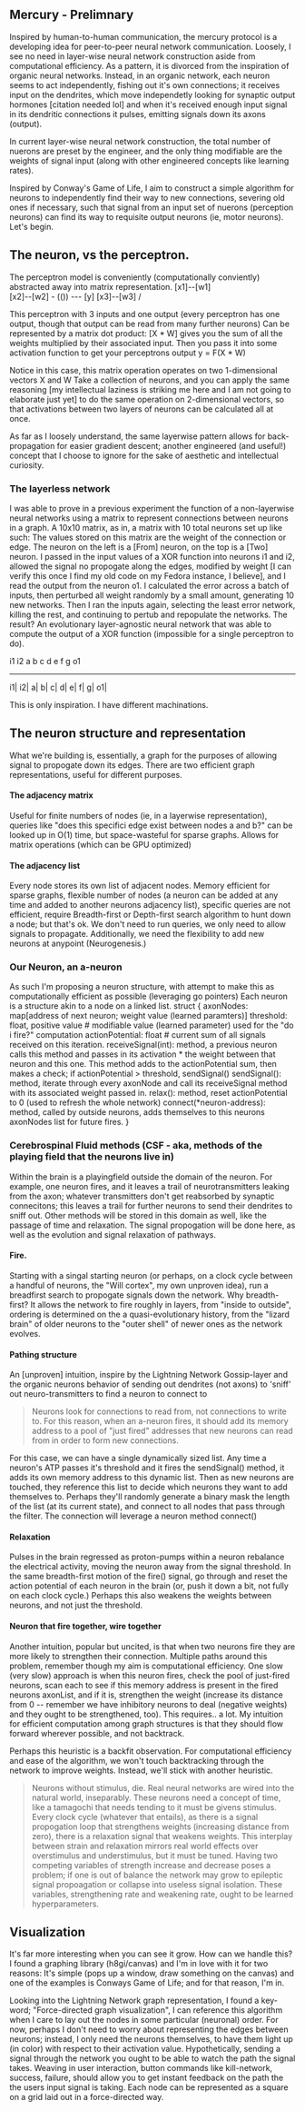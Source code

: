## Mercury - Prelimnary
Inspired by human-to-human communication, the mercury protocol is a developing idea for peer-to-peer neural network communication.
Loosely, I see no need in layer-wise neural network construction aside from computational efficiency. As a pattern, it is divorced from the inspiration of organic neural networks. Instead, in an organic network, each neuron seems to act independently, fishing out it's own connections; it receives input on the dendrites, which move independetly looking for synaptic output hormones [citation needed lol] and when it's received enough input signal in its dendritic connections it pulses, emitting signals down its axons (output).

In current layer-wise neural network construction, the total number of nuerons are preset by the engineer, and the only thing modifiable are the weights of signal input (along with other engineered concepts like learning rates).

Inspired by Conway's Game of Life, I aim to construct a simple algorithm for neurons to independently find their way to new connections, severing old ones if necessary, such that signal from an input set of nuerons (perception neurons) can find its way to requisite output neurons (ie, motor neurons). Let's begin.

## The neuron, vs the perceptron.
The perceptron model is conveniently (computationally conviently) abstracted away into matrix representation.
[x1]--[w1] \
[x2]--[w2] - (()) --- [y]
[x3]--[w3] /

This perceptron with 3 inputs and one output (every perceptron has one output, though that output can be read from many further neurons)
Can be represented by a matrix dot product:
[X * W] gives you the sum of all the weights multiplied by their associated input. Then you pass it into some activation function to get your perceptrons output
y = F(X * W)

Notice in this case, this matrix operation operates on two 1-dimensional vectors X and W
Take a collection of neurons, and you can apply the same reasoning [my intellectual laziness is striking me here and I am not going to elaborate just yet] to do the same operation on 2-dimensional vectors, so that activations between two layers of neurons can be calculated all at once.

As far as I loosely understand, the same layerwise pattern allows for back-propagation for easier gradient descent; another engineered (and useful!) concept that I choose to ignore for the sake of aesthetic and intellectual curiosity.

### The layerless network
I was able to prove in a previous experiment the function of a non-layerwise neural networks using a matrix to represent connections between neurons in a graph. A 10x10 matrix, as in, a matrix with 10 total neurons set up like such:
The values stored on this matrix are the weight of the connection or edge. The neuron on the left is a [From] neuron, on the top is a [Two] neuron. I passed in the input values of a XOR function into neurons i1 and i2, allowed the signal no propogate along the edges, modified by weight [I can verify this once I find my old code on my Fedora instance, I believe], and I read the output from the neuron o1. I calculated the error across a batch of inputs, then perturbed all weight randomly by a small amount, generating 10 new networks. Then I ran the inputs again, selecting the least error network, killing the rest, and continuing to pertub and repopulate the networks. The result? An evolutionary layer-agnostic neural network that was able to compute the output of a XOR function (impossible for a single perceptron to do).

   i1 i2 a b c d e f g o1 
   _  _  _ _ _ _ _ _ _ _
i1|
i2|
 a|
 b|
 c|
 d|
 e|
 f|
 g|
o1|

This is only inspiration. I have different machinations.

## The neuron structure and representation
What we're building is, essentially, a graph for the purposes of allowing signal to propogate down its edges.
There are two efficient graph representations, useful for different purposes.
#### The adjacency matrix
Useful for finite numbers of nodes (ie, in a layerwise representation), queries like "does this specifici edge exist between nodes a and b?" can be looked up in O(1) time, but space-wasteful for sparse graphs. Allows for matrix operations (which can be GPU optimized)
#### The adjacency list
Every node stores its own list of adjacent nodes. Memory efficient for sparse graphs, flexible number of nodes (a neuron can be added at any time and added to another neurons adjacency list), specific queries are not efficient, require Breadth-first or Depth-first search algorithm to hunt down a node; but that's ok. We don't need to run queries, we only need to allow signals to propagate. Additionally, we need the flexibility to add new neurons at anypoint (Neurogenesis.)

### Our Neuron, an a-neuron
As such I'm proposing a neuron structure, with attempt to make this as computationally efficient as possible (leveraging go pointers)
Each neuron is a structure akin to a node on a linked list.
struct {
    axonNodes: map[address of next neuron; weight value (learned paramters)]
    threshold: float, positive value # modifiable value (learned parameter) used for the "do i fire?" computation
    actionPotential: float # current sum of all signals received on this iteration.
    receiveSignal(int): method, a previous neuron calls this method and passes in its activation * the weight between that neuron and this one.
        This method adds to the actionPotential sum, then makes a check; if actionPotential > threshold, sendSignal()
    sendSignal(): method, iterate through every axonNode and call its receiveSignal method with its associated weight passed in.
    relax(): method, reset actionPotential to 0 (used to refresh the whole network)
    connect(*neuron-address): method, called by outside neurons, adds themselves to this neurons axonNodes list for future fires.
}


### Cerebrospinal Fluid methods (CSF - aka, methods of the playing field that the neurons live in)
Within the brain is a playingfield outside the domain of the neuron. For example, one neuron fires, and it leaves a trail of neurotransmitters leaking from the axon; whatever transmitters don't get reabsorbed by synaptic connecitons; this leaves a trail for further neurons to send their dendrites to sniff out. Other methods will be stored in this domain as well, like the passage of time and relaxation. The signal propogation will be done here, as well as the evolution and signal relaxation of pathways.

#### Fire.
Starting with a singal starting neuron (or perhaps, on a clock cycle between a handful of neurons, the "Will cortex", my own unproven idea), run a breadfirst search to propogate signals down the network. Why breadth-first? It allows the network to fire roughly in layers, from "inside to outside", ordering is determined on the a quasi-evolutionary history, from the "lizard brain" of older neurons to the "outer shell" of newer ones as the network evolves.

#### Pathing structure
An [unproven] intuition, inspire by the Lightning Network Gossip-layer and the organic neurons behavior of sending out dendrites (not axons) to 'sniff' out neuro-transmitters to find a neuron to connect to 
> Neurons look for connections to read from, not connections to write to.
For this reason, when an a-neuron fires, it should add its memory address to a pool of "just fired" addresses that new neurons can read from in order to form new connections.

For this case, we can have a single dynamically sized list. Any time a neuron's ATP passes it's threshold and it fires the sendSignal() method, it adds its own memory address to this dynamic list. Then as new neurons are touched, they reference this list to decide which neurons they want to add themselves to. Perhaps they'll randomly generate a binary mask the length of the list (at its current state), and connect to all nodes that pass through the filter. The connection will leverage a neuron method connect()

#### Relaxation
Pulses in the brain regressed as proton-pumps within a neuron rebalance the electrical activity, moving the neuron away from the signal threshold. In the same breadth-first motion of the fire() signal, go through and reset the action potential of each neuron in the brain (or, push it down a bit, not fully on each clock cycle.) Perhaps this also weakens the weights between neurons, and not just the threshold.

#### Neuron that fire together, wire together
Another intuition, popular but uncited, is that when two neurons fire they are more likely to strengthen their connection. Multiple paths around this problem, remember though my aim is computational efficiency. One slow (very slow) approach is when this neuron fires, check the pool of just-fired neurons, scan each to see if this memory address is present in the fired neurons axonList, and if it is, strengthen the weight (increase its distance from 0 -- remember we have inhibitory neurons to deal (negative weights) and they ought to be strengthened, too). This requires.. a lot. My intuition for efficient computation among graph structures is that they should flow forward wherever possible, and not backtrack.

Perhaps this heuristic is a backfit observation. For computational efficiency and ease of the algorithm, we won't touch backtracking through the network to improve weights. Instead, we'll stick with another heuristic.
> Neurons without stimulus, die.
Real neural networks are wired into the natural world, inseparably. These neurons need a concept of time, like a tamagochi that needs tending to it must be givens stimulus. Every clock cycle (whatever that entails), as there is a signal propogation loop that strengthens weights (increasing distance from zero), there is a relaxation signal that weakens weights. This interplay between strain and relaxation mirrors real world effects over overstimulus and understimulus, but it must be tuned. Having two competing variables of strength increase and decrease poses a problem; if one is out of balance the network may grow to epileptic signal propoagation or collapse into useless signal isolation. These variables, strengthening rate and weakening rate, ought to be learned hyperparameters.


## Visualization
It's far more interesting when you can see it grow. How can we handle this?
I found a graphing library (h8gi/canvas) and I'm in love with it for two reasons: It's simple (pops up a window, draw something on the canvas) and one of the examples is Conways Game of Life; and for that reason, I'm in.

Looking into the Lightning Network graph representation, I found a key-word; "Force-directed graph visualization", I can reference this algorithm when I care to lay out the nodes in some particular (neuronal) order. For now, perhaps I don't need to worry about representing the edges between neurons; instead, I only need the neurons themselves, to have them light up (in color) with respect to their activation value. Hypothetically, sending a signal through the network you ought to be able to watch the path the signal takes. Weaving in user interaction, button commands like kill-network, success, failure, should allow you to get instant feedback on the path the the users input signal is taking. Each node can be represented as a square on a grid laid out in a force-directed way.